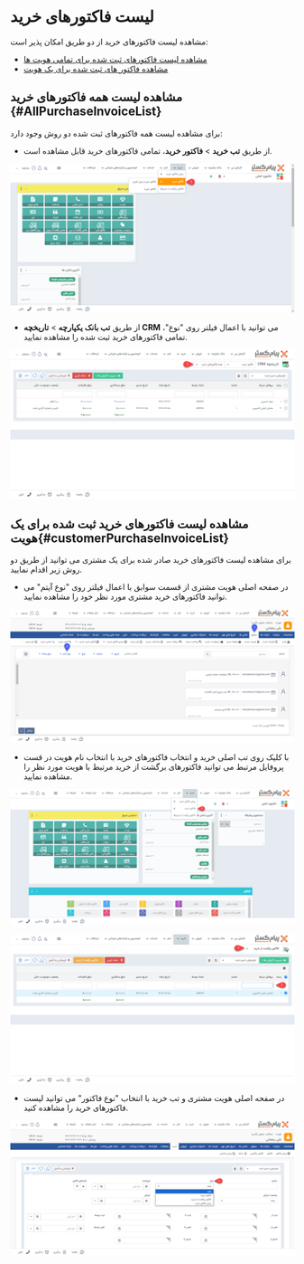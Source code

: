 # لیست  فاکتورهای خرید
مشاهده لیست فاکتورهای خرید از دو طریق امکان پذیر است:
- [مشاهده لیست فاکتورهای ثبت شده برای تمامی هویت ها](#AllPurchaseInvoiceList)
- [مشاهده فاکتور های ثبت شده برای یک هویت](#customerPurchaseInvoiceList)

## مشاهده لیست همه فاکتورهای خرید {#AllPurchaseInvoiceList}
برای مشاهده لیست همه فاکتورهای ثبت شده دو روش وجود دارد:
- از طریق **تب خرید** > **فاکتور خرید**، تمامی فاکتورهای خرید قابل مشاهده است.

![مسیر اول نمایش لیست فاکتورهای تمامی هویت ها](./Images/all-purchase-invoice-list-method1.png)

- از طریق **تب بانک یکپارچه** > **تاریخچه CRM**  می توانید با اعمال فیلتر روی "نوع"، تمامی فاکتورهای خرید ثبت شده را مشاهده نمایید.

![مسیر اول نمایش لیست فاکتورهای تمامی هویت ها](./Images/all-purchase-invoice-list-method2.png)

## مشاهده لیست فاکتورهای خرید ثبت شده برای یک هویت{#customerPurchaseInvoiceList}
برای مشاهده لیست فاکتورهای خرید صادر شده برای یک مشتری می توانید از طریق دو روش زیر اقدام نمایید.
- 	در صفحه اصلی هویت مشتری از قسمت سوابق با اعمال فیلتر روی "نوع آیتم" می توانید فاکتورهای خرید مشتری مورد نظر خود را مشاهده نمایید.  

![مسیر اول نمایش لیست فاکتورهای خرید یک هویت ](./Images/costumer-purchase-invoice-list-method1.png)

- با کلیک روی تب اصلی خرید و انتخاب فاکتورهای خرید
 با انتخاب نام هویت در قست پروفایل مرتبط می توانید فاکتورهای برگشت از خرید مرتبط با هویت مورد نظر را مشاهده نمایید.

![مسیر دوم نمایش لیست فاکتورهای خرید یک هویت](./Images/costumer-purchase-invoice-list-method2-1.png)

![مسیر دوم نمایش لیست فاکتورهای خرید یک هویت](.//Images/costumer-purchase-invoice-list-method2-2.png)

- 	در صفحه اصلی هویت مشتری و تب خرید با انتخاب "نوع فاکتور" می توانید لیست فاکتورهای خرید را مشاهده کنید.

![مسیر سوم نمایش لیست فاکتورهای خرید یک هویت](./Images/costumer-purchase-quote-list-method3.png)

